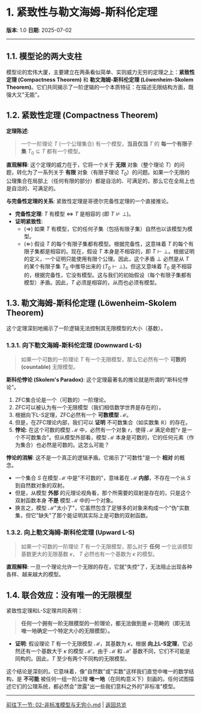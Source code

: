 # 1. 紧致性与勒文海姆-斯科伦定理

**版本**: 1.0
**日期**: 2025-07-02

---

## 1.1. 模型论的两大支柱

模型论的宏伟大厦，主要建立在两条看似简单、实则威力无穷的定理之上：**紧致性定理 (Compactness Theorem)** 和 **勒文海姆-斯科伦定理 (Löwenheim-Skolem Theorem)**。它们共同揭示了一阶逻辑的一个本质特征：在描述无限结构方面，既强大又"无能"。

## 1.2. 紧致性定理 (Compactness Theorem)

**定理陈述**:
> 一个一阶理论 $T$ (一个公理集合) 有一个模型，**当且仅当** $T$ 的 **每一个有限子集** $T_0 \subseteq T$ 都有一个模型。

**直观解释**:
这个定理的威力在于，它将一个关于 **无限** 对象（整个理论 $T$）的问题，转化为了一系列关于 **有限** 对象（有限子理论 $T_0$）的问题。如果一个无限的公理集合在局部上（任何有限的部分）都是自洽的、可满足的，那么它在全局上也是自洽的、可满足的。

**与完备性定理的关系**:
紧致性定理是哥德尔完备性定理的一个直接推论。

* **完备性定理**: $T$ 有模型 $\iff$ $T$ 是相容的 (即 $T \not\vdash \bot$)。
* **证明紧致性**:
  * ($\Rightarrow$) 如果 $T$ 有模型，它的任何子集（包括有限子集）自然也以该模型为模型。
  * ($\Leftarrow$) 假设 $T$ 的每个有限子集都有模型。根据完备性，这意味着 $T$ 的每个有限子集都是相容的。现在，假设 $T$ 本身是不相容的，即 $T \vdash \bot$。根据证明的定义，一个证明只能使用有限个公理。因此，这个矛盾 $\bot$ 必然是从 $T$ 的某个有限子集 $T_0$ 中推导出来的 ($T_0 \vdash \bot$)。但这又意味着 $T_0$ 是不相容的，根据完备性，它没有模型。这与我们的初始假设（每个有限子集都有模型）矛盾。因此，$T$ 必须是相容的，从而也必须有模型。

## 1.3. 勒文海姆-斯科伦定理 (Löwenheim-Skolem Theorem)

这个定理深刻地揭示了一阶逻辑无法控制其无限模型的大小（基数）。

### 1.3.1. 向下勒文海姆-斯科伦定理 (Downward L-S)

> 如果一个可数的一阶理论 $T$ 有一个无限模型，那么它必然有一个 **可数的 (countable)** 无限模型。

**斯科伦悖论 (Skolem's Paradox)**:
这个定理最著名的推论就是所谓的"斯科伦悖论"。

1. ZFC集合论是一个（可数的）一阶理论。
2. ZFC可以被认为有一个无限模型（我们相信数学世界是存在的）。
3. 根据向下L-S定理，ZFC必然有一个 **可数模型** $\mathcal{M}$。
4. 但是，在ZFC理论内部，我们可以 **证明** 不可数集合（如实数集 $\mathbb{R}$）的存在。
5. **悖论**: 在这个可数的模型 $\mathcal{M}$ 中，必然有一个对象 $r$，使得 $\mathcal{M}$ 满足命题"$r$ 是一个不可数集合"。但从模型外部看，模型 $\mathcal{M}$ 本身是可数的，它的任何元素（作为集合）也必然是可数的。这怎么可能？

**悖论的消解**:
这不是一个真正的逻辑矛盾。它揭示了"可数性"是一个 **相对** 的概念。

* 一个集合 $S$ 在模型 $\mathcal{M}$ 中是"不可数的"，意味着在 $\mathcal{M}$ **内部**，不存在一个从 $S$ 到自然数对象的双射。
* 但是，从模型 **外部** 的元理论视角看，那个所需要的双射是存在的，只是这个双射函数本身 **不是** 模型 $\mathcal{M}$ 中的一个对象。
* 换言之，模型 $\mathcal{M}$"太小了"，它虽然包含了足够多的对象来构成一个"伪"实数集，但它"缺失"了那个能证明其实际上是可数的双射函数。

### 1.3.2. 向上勒文海姆-斯科伦定理 (Upward L-S)

> 如果一个可数的一阶理论 $T$ 有一个无限模型，那么对于 **任何** 一个比该模型基数更大的无限基数 $\kappa$， $T$ 必然也有一个基数为 $\kappa$ 的模型。

**直观解释**:
一旦一个理论允许一个无限的存在，它就"失控"了，无法阻止出现各种各样、越来越大的模型。

## 1.4. 联合效应：没有唯一的无限模型

紧致性定理和L-S定理共同表明：
> **任何一个拥有一阶无限模型的一阶理论，都无法做到是 $\kappa$-范畴的（即无法唯一地确定一个特定大小的无限模型）。**

* **证明**: 假设理论 $T$ 有一个无限模型 $\mathcal{M}$，其基数为 $\kappa$。根据 **向上L-S定理**，它必然还有一个基数大于 $\kappa$ 的模型 $\mathcal{M}'$。由于 $\mathcal{M}$ 和 $\mathcal{M}'$ 基数不同，它们不可能是同构的。因此，$T$ 至少有两个不同构的无限模型。

这个结论是深刻的。它意味着，像"自然数"或"实数"这样我们直觉中唯一的数学结构，是 **不可能** 被任何一组一阶公理 **唯一地**（在同构意义下）刻画的。任何试图描述它们的公理系统，都必然会"泄露"出一些我们意料之外的"非标准"模型。

---
[前往下一节: 02-非标准模型与无穷小.md](./02-非标准模型与无穷小.md) | [返回总览](./00-模型论总览.md)
